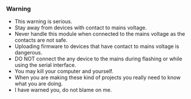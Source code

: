 <div class="warning">

### Warning

* This warning is serious.
* Stay away from devices with contact to mains voltage.
* Never handle this module when connected to the mains voltage as the contacts are not safe.
* Uploading firmware to devices that have contact to mains voltage is dangerous.
* DO NOT connect the any device to the mains during flashing or while using the serial interface.
* You may kill your computer and yourself.
* When you are making these kind of projects you really need to know what you are doing.
* I have warned you, do not blame on me.

</div>
